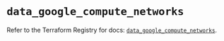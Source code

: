 # `data_google_compute_networks`

Refer to the Terraform Registry for docs: [`data_google_compute_networks`](https://registry.terraform.io/providers/hashicorp/google/6.24.0/docs/data-sources/compute_networks).

